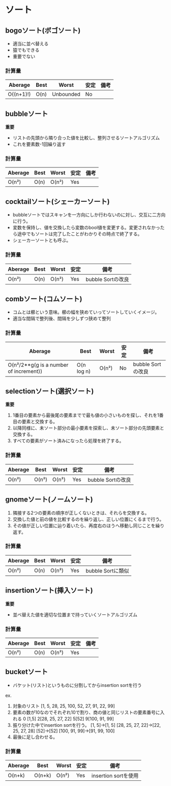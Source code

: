 # ソート
## bogoソート(ボゴソート)
- 適当に並べ替える
- 猿でもできる
- 重要でない
### 計算量
| Aberage | Best | Worst | 安定 | 備考
----|----|----|----|----
| O((n+1)!) | O(n) | Unbounded | No |

## bubbleソート
**重要**
- リストの先頭から隣り合った値を比較し、整列させるソートアルゴリズム
- これを要素数-1回繰り返す
### 計算量
| Aberage | Best | Worst | 安定 | 備考
----|----|----|----|----
| O(n²) | O(n) | O(n²) | Yes |

## cocktailソート(シェーカーソート)
- bubbleソートではスキャンを一方向にしか行わないのに対し、交互に二方向に行う。
- 変数を保持し、値を交換したら変数のbool値を変更する。変更されなかったら途中でもソートは完了したことがわかりその時点で終了する。
- シェーカーソートとも呼ぶ。
### 計算量
| Aberage | Best | Worst | 安定 | 備考
----|----|----|----|----
| O(n²) | O(n) | O(n²) | Yes | bubble Sortの改良

## combソート(コムソート)
- コムとは櫛という意味。櫛の幅を狭めていってソートしていくイメージ。
- 適当な間隔で整列後、間隔を少しずつ狭めて整列
### 計算量
| Aberage | Best | Worst | 安定 | 備考
----|----|----|----|----
| O(n²/2**g(g is a number of increment)) | O(n log n) | O(n²) | No | bubble Sortの改良

## selectionソート(選択ソート)
**重要**
1. 1番目の要素から最後尾の要素までで最も値の小さいものを探し、それを1番目の要素と交換する。
2. 以降同様に、未ソート部分の最小要素を探索し、未ソート部分の先頭要素と交換する。
3. すべての要素がソート済みになったら処理を終了する。
### 計算量
| Aberage | Best | Worst | 安定 | 備考
----|----|----|----|----
| O(n²) | O(n²) | O(n²) | Yes | bubble Sortの改良

## gnomeソート(ノームソート)
1. 隣接する2つの要素の順序が正しくないときは、それらを交換する。
2. 交換した値と前の値を比較するのを繰り返し、正しい位置にくるまで行う。
3. その値が正しい位置に辿り着いたら、再度右のほうへ移動し同じことを繰り返す。
### 計算量
| Aberage | Best | Worst | 安定 | 備考
----|----|----|----|----
| O(n²) | O(n) | O(n²) | Yes | bubble Sortに類似

## insertionソート(挿入ソート)
**重要**
- 並べ替えた値を適切な位置まで持っていくソートアルゴリズム
### 計算量
| Aberage | Best | Worst | 安定 | 備考
----|----|----|----|----
| O(n²) | O(n) | O(n²) | Yes | 

## bucketソート
- バケット(リスト)というものに分割してからinsertion sortを行う

ex.
1. 対象のリスト [1, 5, 28, 25, 100, 52, 27, 91, 22, 99]
2. 要素の数が10なのでそれぞれ10で割り、商の値と同じリストの要素番号に入れる
0 [1,5] 2[28, 25, 27, 22] 5[52] 9[100, 91, 99]
3. 振り分けた中でinsertion sortを行う。
[1, 5]→[1, 5] [28, 25, 27, 22]→[22, 25, 27, 28] [52]→[52] [100, 91, 99]→[91, 99, 100]
4. 最後に足し合わせる。
   
### 計算量
| Aberage | Best | Worst | 安定 | 備考
----|----|----|----|----
| O(n+k) | O(n+k) | O(n²) | Yes | insertion sortを使用
